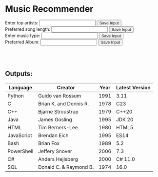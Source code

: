 <html>
<head>
    <!-- load jQuery and DataTables output style and scripts -->
    <link rel="stylesheet" type="text/css" href="https://cdn.datatables.net/1.13.4/css/jquery.dataTables.min.css">
    <script type="text/javascript" language="javascript" src="https://code.jquery.com/jquery-3.6.0.min.js"></script>
    <script>var define = null;</script>
    <script type="text/javascript" language="javascript" src="https://cdn.datatables.net/1.13.4/js/jquery.dataTables.min.js"></script>
</head>

<!-- Body contains the contents of the Document -->
<body>
    <h1>Music Recommender</h1>
    <div id="inputOutputPairs">
        <!-- Input and Output Pairs -->
        <div class="pair">
            <label for="genreInput" class="green-text">Enter top artists:</label>
            <input type="text" id="genreInput" class="green-text">
            <button onclick="saveInput('genreInput', 'genreOutput')"><a>Save Input</a></button>
        </div>
        <div class="pair">
            <label for="tempoInput" class="green-text">Preferred song length:</label>
            <input type="text" id="tempoInput" class="green-text">
            <button onclick="saveInput('tempoInput', 'tempoOutput')"><a>Save Input</a></button>
        </div>
        <div class="pair">
            <label for="lengthInput" class="green-text">Enter music type:</label>
            <input type="text" id="lengthInput" class="green-text">
            <button onclick="saveInput('lengthInput', 'lengthOutput')"><a>Save Input</a></button>
        </div>
         <div class="pair">
            <label for="lengthInput" class="green-text">Preferred Album:</label>
            <input type="text" id="lengthInput" class="green-text">
            <button onclick="saveInput('lengthInput', 'lengthOutput')"><a>Save Input</a></button>
        </div>
    </div>
    <br>
    <br>
    <br>
    <div id="outputContainer">
        <h2 class="green-text">Outputs:</h2>
        <div id="genreOutput" class="green-text"></div>
        <div id="tempoOutput" class="green-text"></div>
        <div id="lengthOutput" class="green-text"></div>
    </div>
    <script>
        // Function to save user input to the specified output box
        function saveInput(inputId, outputId) {
            const inputField = document.getElementById(inputId);
            const inputValue = inputField.value;
            if (inputValue) {
                const outputBox = document.getElementById(outputId);
                outputBox.textContent = `${inputId.replace('Input', '')}: ${inputValue}`;
                inputField.value = '';
            } else {
                alert("Please enter a value before saving.");
            }
        }
    </script>
    <table id="demo" class="table">
        <thead>
            <tr>
                <th>Language</th>
                <th>Creator</th>
                <th>Year</th>
                <th>Latest Version</th>
            </tr>
        </thead>
        <tbody>
            <tr>
                <td>Python</td>
                <td>Guido van Rossum</td>
                <td>1991</td>
                <td>3.11</td>
            </tr>
            <tr>
                <td>C</td>
                <td>Brian K. and Dennis R.</td>
                <td>1978</td>
                <td>C23</td>
            </tr>
            <tr>
                <td>C++</td>
                <td>Bjarne Stroustrup</td>
                <td>1979</td>
                <td>C++20</td>
            </tr>
            <tr>
                <td>Java</td>
                <td>James Gosling</td>
                <td>1995</td>
                <td>JDK 20</td>
            </tr>
            <tr>
                <td>HTML</td>
                <td>Tim Berners-Lee</td>
                <td>1980</td>
                <td>HTML5</td>
            </tr>
            <tr>
                <td>JavaScript</td>
                <td>Brendan Eich</td>
                <td>1995</td>
                <td>ES14</td>
            </tr>
            <tr>
                <td>Bash</td>
                <td>Brian Fox</td>
                <td>1989</td>
                <td>5.2</td>
            </tr>
            <tr>
                <td>PowerShell</td>
                <td>Jeffery Snover</td>
                <td>2006</td>
                <td>7.3</td>
            </tr>
            <tr>
                <td>C#</td>
                <td>Anders Hejlsberg</td>
                <td>2000</td>
                <td>C# 11.0</td>
            </tr>
            <tr>
                <td>SQL</td>
                <td>Donald C. & Raymond B.</td>
                <td>1974</td>
                <td>16.0</td>
            </tr>
        </tbody>
    </table>
</body>

<!-- Script is used to embed executable code -->
<script>
    const url = "https://awsrags-flask.stu.nighthawkcodingsociety.com/api/song/"

    const options = {
    method: 'GET', // *GET, POST, PUT, DELETE, etc.
    mode: 'cors', // no-cors, *cors, same-origin
    cache: 'default', // *default, no-cache, reload, force-cache, only-if-cached
    credentials: 'omit', // include, *same-origin, omit
    headers: {
      'Content-Type': 'application/json'
      // 'Content-Type': 'application/x-www-form-urlencoded',
    },
  };
  // prepare fetch PUT options, clones with JS Spread Operator (...)
    const put_options = {...options, method: 'PUT'}; // clones and replaces method

    $("#demo").DataTable();
</script>
</html>


